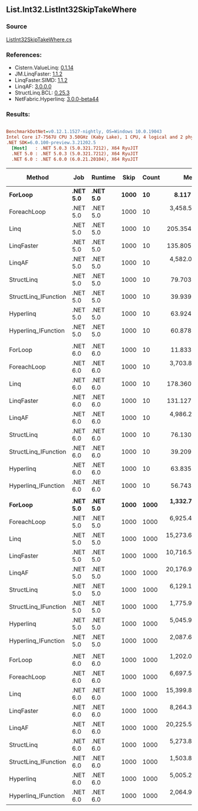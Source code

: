 ﻿## List.Int32.ListInt32SkipTakeWhere

### Source
[ListInt32SkipTakeWhere.cs](../LinqBenchmarks/List/Int32/ListInt32SkipTakeWhere.cs)

### References:
- Cistern.ValueLinq: [0.1.14](https://www.nuget.org/packages/Cistern.ValueLinq/0.1.14)
- JM.LinqFaster: [1.1.2](https://www.nuget.org/packages/JM.LinqFaster/1.1.2)
- LinqFaster.SIMD: [1.1.2](https://www.nuget.org/packages/LinqFaster.SIMD/1.0.3)
- LinqAF: [3.0.0.0](https://www.nuget.org/packages/LinqAF/3.0.0.0)
- StructLinq.BCL: [0.25.3](https://www.nuget.org/packages/StructLinq.BCL/0.25.3)
- NetFabric.Hyperlinq: [3.0.0-beta44](https://www.nuget.org/packages/NetFabric.Hyperlinq/3.0.0-beta44)

### Results:
``` ini

BenchmarkDotNet=v0.12.1.1527-nightly, OS=Windows 10.0.19043
Intel Core i7-7567U CPU 3.50GHz (Kaby Lake), 1 CPU, 4 logical and 2 physical cores
.NET SDK=6.0.100-preview.3.21202.5
  [Host]   : .NET 5.0.3 (5.0.321.7212), X64 RyuJIT
  .NET 5.0 : .NET 5.0.3 (5.0.321.7212), X64 RyuJIT
  .NET 6.0 : .NET 6.0.0 (6.0.21.20104), X64 RyuJIT


```
|               Method |      Job |  Runtime | Skip | Count |          Mean |       Error |      StdDev |        Median |  Ratio | RatioSD |  Gen 0 | Gen 1 | Gen 2 | Allocated |
|--------------------- |--------- |--------- |----- |------ |--------------:|------------:|------------:|--------------:|-------:|--------:|-------:|------:|------:|----------:|
|              **ForLoop** | **.NET 5.0** | **.NET 5.0** | **1000** |    **10** |      **8.117 ns** |   **0.0256 ns** |   **0.0200 ns** |      **8.118 ns** |   **1.00** |    **0.00** |      **-** |     **-** |     **-** |         **-** |
|          ForeachLoop | .NET 5.0 | .NET 5.0 | 1000 |    10 |  3,458.587 ns |  10.0121 ns |   8.8754 ns |  3,461.216 ns | 426.18 |    1.32 | 0.0191 |     - |     - |      40 B |
|                 Linq | .NET 5.0 | .NET 5.0 | 1000 |    10 |    205.354 ns |   4.0301 ns |   6.0320 ns |    207.907 ns |  24.59 |    0.68 | 0.0725 |     - |     - |     152 B |
|           LinqFaster | .NET 5.0 | .NET 5.0 | 1000 |    10 |    135.805 ns |   0.7949 ns |   0.7047 ns |    135.672 ns |  16.75 |    0.07 | 0.1528 |     - |     - |     320 B |
|               LinqAF | .NET 5.0 | .NET 5.0 | 1000 |    10 |  4,582.015 ns |  27.2890 ns |  24.1910 ns |  4,576.587 ns | 564.96 |    3.00 |      - |     - |     - |         - |
|           StructLinq | .NET 5.0 | .NET 5.0 | 1000 |    10 |     79.703 ns |   0.5091 ns |   0.4251 ns |     79.795 ns |   9.82 |    0.07 | 0.0459 |     - |     - |      96 B |
| StructLinq_IFunction | .NET 5.0 | .NET 5.0 | 1000 |    10 |     39.939 ns |   0.1383 ns |   0.1154 ns |     39.946 ns |   4.92 |    0.02 |      - |     - |     - |         - |
|            Hyperlinq | .NET 5.0 | .NET 5.0 | 1000 |    10 |     63.924 ns |   0.4404 ns |   0.3677 ns |     64.078 ns |   7.88 |    0.05 |      - |     - |     - |         - |
|  Hyperlinq_IFunction | .NET 5.0 | .NET 5.0 | 1000 |    10 |     60.878 ns |   0.1580 ns |   0.1233 ns |     60.925 ns |   7.50 |    0.03 |      - |     - |     - |         - |
|                      |          |          |      |       |               |             |             |               |        |         |        |       |       |           |
|              ForLoop | .NET 6.0 | .NET 6.0 | 1000 |    10 |     11.833 ns |   0.0822 ns |   0.0686 ns |     11.842 ns |   1.00 |    0.00 |      - |     - |     - |         - |
|          ForeachLoop | .NET 6.0 | .NET 6.0 | 1000 |    10 |  3,703.837 ns |   8.3381 ns |   6.9627 ns |  3,702.282 ns | 313.03 |    2.07 | 0.0191 |     - |     - |      40 B |
|                 Linq | .NET 6.0 | .NET 6.0 | 1000 |    10 |    178.360 ns |   1.0926 ns |   0.9124 ns |    178.073 ns |  15.07 |    0.11 | 0.0725 |     - |     - |     152 B |
|           LinqFaster | .NET 6.0 | .NET 6.0 | 1000 |    10 |    131.127 ns |   1.1455 ns |   1.0155 ns |    131.318 ns |  11.09 |    0.12 | 0.1528 |     - |     - |     320 B |
|               LinqAF | .NET 6.0 | .NET 6.0 | 1000 |    10 |  4,986.211 ns |  23.5850 ns |  20.9074 ns |  4,983.686 ns | 421.15 |    2.70 |      - |     - |     - |         - |
|           StructLinq | .NET 6.0 | .NET 6.0 | 1000 |    10 |     76.130 ns |   0.6221 ns |   0.8089 ns |     75.935 ns |   6.42 |    0.07 | 0.0459 |     - |     - |      96 B |
| StructLinq_IFunction | .NET 6.0 | .NET 6.0 | 1000 |    10 |     39.209 ns |   0.1590 ns |   0.1328 ns |     39.166 ns |   3.31 |    0.02 |      - |     - |     - |         - |
|            Hyperlinq | .NET 6.0 | .NET 6.0 | 1000 |    10 |     63.835 ns |   0.2168 ns |   0.2028 ns |     63.784 ns |   5.40 |    0.04 |      - |     - |     - |         - |
|  Hyperlinq_IFunction | .NET 6.0 | .NET 6.0 | 1000 |    10 |     56.743 ns |   0.1346 ns |   0.1124 ns |     56.809 ns |   4.80 |    0.03 |      - |     - |     - |         - |
|                      |          |          |      |       |               |             |             |               |        |         |        |       |       |           |
|              **ForLoop** | **.NET 5.0** | **.NET 5.0** | **1000** |  **1000** |  **1,332.780 ns** |   **9.3281 ns** |   **7.2827 ns** |  **1,331.097 ns** |   **1.00** |    **0.00** |      **-** |     **-** |     **-** |         **-** |
|          ForeachLoop | .NET 5.0 | .NET 5.0 | 1000 |  1000 |  6,925.463 ns |  67.8656 ns |  60.1611 ns |  6,908.910 ns |   5.20 |    0.05 | 0.0153 |     - |     - |      40 B |
|                 Linq | .NET 5.0 | .NET 5.0 | 1000 |  1000 | 15,273.601 ns |  89.3357 ns |  69.7475 ns | 15,257.246 ns |  11.46 |    0.08 | 0.0610 |     - |     - |     152 B |
|           LinqFaster | .NET 5.0 | .NET 5.0 | 1000 |  1000 | 10,716.541 ns | 212.9408 ns | 476.2725 ns | 10,547.484 ns |   7.90 |    0.31 | 5.9204 |     - |     - |  12,416 B |
|               LinqAF | .NET 5.0 | .NET 5.0 | 1000 |  1000 | 20,176.985 ns |  64.7684 ns |  57.4155 ns | 20,181.705 ns |  15.15 |    0.09 |      - |     - |     - |         - |
|           StructLinq | .NET 5.0 | .NET 5.0 | 1000 |  1000 |  6,129.100 ns |  19.4512 ns |  16.2426 ns |  6,126.115 ns |   4.60 |    0.03 | 0.0458 |     - |     - |      96 B |
| StructLinq_IFunction | .NET 5.0 | .NET 5.0 | 1000 |  1000 |  1,775.935 ns |   9.9726 ns |   8.3276 ns |  1,776.904 ns |   1.33 |    0.01 |      - |     - |     - |         - |
|            Hyperlinq | .NET 5.0 | .NET 5.0 | 1000 |  1000 |  5,045.936 ns |  32.3245 ns |  28.6548 ns |  5,045.028 ns |   3.79 |    0.03 |      - |     - |     - |         - |
|  Hyperlinq_IFunction | .NET 5.0 | .NET 5.0 | 1000 |  1000 |  2,087.638 ns |  10.4043 ns |   8.6881 ns |  2,085.735 ns |   1.57 |    0.01 |      - |     - |     - |         - |
|                      |          |          |      |       |               |             |             |               |        |         |        |       |       |           |
|              ForLoop | .NET 6.0 | .NET 6.0 | 1000 |  1000 |  1,202.023 ns |   4.8889 ns |   3.8169 ns |  1,203.491 ns |   1.00 |    0.00 |      - |     - |     - |         - |
|          ForeachLoop | .NET 6.0 | .NET 6.0 | 1000 |  1000 |  6,697.593 ns |  24.6417 ns |  21.8442 ns |  6,695.732 ns |   5.57 |    0.03 | 0.0153 |     - |     - |      40 B |
|                 Linq | .NET 6.0 | .NET 6.0 | 1000 |  1000 | 15,399.856 ns |  63.8368 ns |  56.5896 ns | 15,387.712 ns |  12.82 |    0.06 | 0.0610 |     - |     - |     152 B |
|           LinqFaster | .NET 6.0 | .NET 6.0 | 1000 |  1000 |  8,264.312 ns |  46.9231 ns |  41.5961 ns |  8,258.009 ns |   6.88 |    0.03 | 5.9204 |     - |     - |  12,416 B |
|               LinqAF | .NET 6.0 | .NET 6.0 | 1000 |  1000 | 20,225.546 ns |  48.5644 ns |  43.0511 ns | 20,228.661 ns |  16.82 |    0.08 |      - |     - |     - |         - |
|           StructLinq | .NET 6.0 | .NET 6.0 | 1000 |  1000 |  5,273.857 ns |  11.7578 ns |   9.8183 ns |  5,276.473 ns |   4.39 |    0.02 | 0.0458 |     - |     - |      96 B |
| StructLinq_IFunction | .NET 6.0 | .NET 6.0 | 1000 |  1000 |  1,503.852 ns |   5.9023 ns |   5.2322 ns |  1,504.787 ns |   1.25 |    0.01 |      - |     - |     - |         - |
|            Hyperlinq | .NET 6.0 | .NET 6.0 | 1000 |  1000 |  5,005.236 ns |  12.9619 ns |  10.8238 ns |  5,004.096 ns |   4.16 |    0.01 |      - |     - |     - |         - |
|  Hyperlinq_IFunction | .NET 6.0 | .NET 6.0 | 1000 |  1000 |  2,064.970 ns |   6.1966 ns |   5.1745 ns |  2,065.678 ns |   1.72 |    0.01 |      - |     - |     - |         - |
